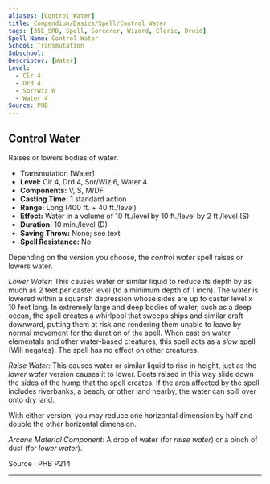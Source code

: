 ```yaml
---
aliases: [Control Water]
title: Compendium/Basics/Spell/Control Water
tags: [35E_SRD, Spell, Sorcerer, Wizard, Cleric, Druid]
Spell Name: Control Water
School: Transmutation
Subschool: 
Descriptor: [Water]
Level:
  - Clr 4
  - Drd 4
  - Sor/Wiz 6
  - Water 4
Source: PHB
---
```



## Control Water

Raises or lowers bodies of water.

*   Transmutation [Water]
*   **Level:** Clr 4, Drd 4, Sor/Wiz 6, Water 4
*   **Components:** V, S, M/DF
*   **Casting Time:** 1 standard action
*   **Range:** Long (400 ft. + 40 ft./level)
*   **Effect:** Water in a volume of 10 ft./level by 10 ft./level by 2 ft./level (S)
*   **Duration:** 10 min./level (D)
*   **Saving Throw:** None; see text
*   **Spell Resistance:** No

<p>Depending on the version you choose, the <i>control water</i> spell raises or lowers water.</p><p><i>Lower Water:</i> This causes water or similar liquid to reduce its depth by as much as 2 feet per caster level (to a minimum depth of 1 inch). The water is lowered within a squarish depression whose sides are up to caster level x 10 feet long. In extremely large and deep bodies of water, such as a deep ocean, the spell creates a whirlpool that sweeps ships and similar craft downward, putting them at risk and rendering them unable to leave by normal movement for the duration of the spell. When cast on water elementals and other water-based creatures, this spell acts as a <i>slow</i> spell (Will negates). The spell has no effect on other creatures.</p><p><i>Raise Water:</i> This causes water or similar liquid to rise in height, just as the <i>lower water</i> version causes it to lower. Boats raised in this way slide down the sides of the hump that the spell creates. If the area affected by the spell includes riverbanks, a beach, or other land nearby, the water can spill over onto dry land.</p><p>With either version, you may reduce one horizontal dimension by half and double the other horizontal dimension.</p><p><i>Arcane Material Component:</i> A drop of water (for <i>raise water</i>) or a pinch of dust (for <i>lower water</i>).</p>

Source : PHB P214

---
